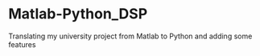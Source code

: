# Matlab-Python_DSP
Translating my university project from Matlab to Python and adding some features
